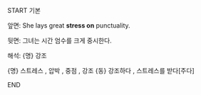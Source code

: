 START
기본

앞면:
She lays great **stress on** punctuality. 


뒷면:
그녀는 시간 엄수를 크게 중시한다.


해석:
{명} 강조

{명} 스트레스 , 압박 , 중점 , 강조
{동} 강조하다 , 스트레스를 받다[주다]
<!--ID: 1742353949374-->
END